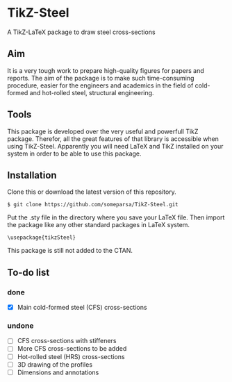# TikZ-Steel
A TikZ-LaTeX package to draw steel cross-sections

## Aim
It is a very tough work to prepare high-quality figures for papers and reports. The aim of the package is to make such time-consuming procedure, easier for the engineers and academics in the field of cold-formed and hot-rolled steel, structural engineering.

## Tools
This package is developed over the very useful and powerfull TikZ package. Therefor, all the great features of that library is accessible when using TikZ-Steel. Apparently you will need LaTeX and TikZ installed on your system in order to be able to use this package.

## Installation
Clone this or download the latest version of this repository.

`$ git clone https://github.com/someparsa/TikZ-Steel.git`

Put the .sty file in the directory where you save your LaTeX file. Then import the package like any other standard packages in LaTeX system.

`\usepackage{tikzSteel}`

This package is still not added to the CTAN.

## To-do list

### done
- [x] Main cold-formed steel (CFS) cross-sections

### undone
- [ ] CFS cross-sections with stiffeners
- [ ] More CFS cross-sections to be added
- [ ] Hot-rolled steel (HRS) cross-sections
- [ ] 3D drawing of the profiles
- [ ] Dimensions and annotations
